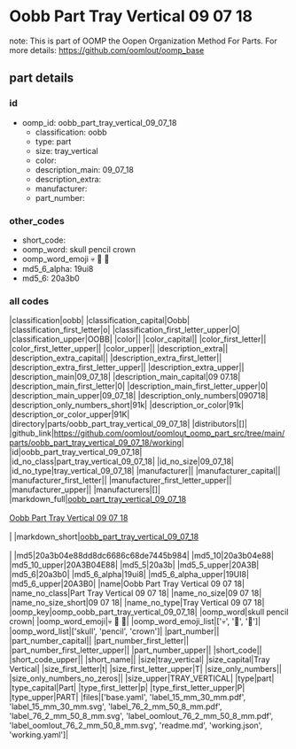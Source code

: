 # Oobb Part Tray Vertical 09 07 18  

note: This is part of OOMP the Oopen Organization Method For Parts. For more details: https://github.com/oomlout/oomp_base

##  part details





### id
* oomp_id: oobb_part_tray_vertical_09_07_18
  * classification: oobb
  * type: part
  * size: tray_vertical
  * color: 
  * description_main: 09_07_18
  * description_extra: 
  * manufacturer: 
  * part_number: 

### other_codes
* short_code: 
* oomp_word: skull pencil crown
* oomp_word_emoji :skull: :pencil: :crown:
* md5_6_alpha: 19ui8
* md5_6: 20a3b0

### all codes 
|classification|oobb|
|classification_capital|Oobb|
|classification_first_letter|o|
|classification_first_letter_upper|O|
|classification_upper|OOBB|
|color||
|color_capital||
|color_first_letter||
|color_first_letter_upper||
|color_upper||
|description_extra||
|description_extra_capital||
|description_extra_first_letter||
|description_extra_first_letter_upper||
|description_extra_upper||
|description_main|09_07_18|
|description_main_capital|09 07.18|
|description_main_first_letter|0|
|description_main_first_letter_upper|0|
|description_main_upper|09_07_18|
|description_only_numbers|090718|
|description_only_numbers_short|91k|
|description_or_color|91k|
|description_or_color_upper|91K|
|directory|parts/oobb_part_tray_vertical_09_07_18|
|distributors|[]|
|github_link|https://github.com/oomlout/oomlout_oomp_part_src/tree/main/parts/oobb_part_tray_vertical_09_07_18/working|
|id|oobb_part_tray_vertical_09_07_18|
|id_no_class|part_tray_vertical_09_07_18|
|id_no_size|09_07_18|
|id_no_type|tray_vertical_09_07_18|
|manufacturer||
|manufacturer_capital||
|manufacturer_first_letter||
|manufacturer_first_letter_upper||
|manufacturer_upper||
|manufacturers|[]|
|markdown_full|[oobb_part_tray_vertical_09_07_18](https://github.com/oomlout/oomlout_oomp_part_src/tree/main/parts/oobb_part_tray_vertical_09_07_18/working)<br>[](https://github.com/oomlout/oomlout_oomp_part_src/tree/main/parts/oobb_part_tray_vertical_09_07_18/working)<br>[Oobb Part Tray Vertical 09 07 18](https://github.com/oomlout/oomlout_oomp_part_src/tree/main/parts/oobb_part_tray_vertical_09_07_18/working)<br><br>|
|markdown_short|[oobb_part_tray_vertical_09_07_18](https://github.com/oomlout/oomlout_oomp_part_src/tree/main/parts/oobb_part_tray_vertical_09_07_18/working)<br><br>|
|md5|20a3b04e88dd8dc6686c68de7445b984|
|md5_10|20a3b04e88|
|md5_10_upper|20A3B04E88|
|md5_5|20a3b|
|md5_5_upper|20A3B|
|md5_6|20a3b0|
|md5_6_alpha|19ui8|
|md5_6_alpha_upper|19UI8|
|md5_6_upper|20A3B0|
|name|Oobb Part Tray Vertical 09 07 18|
|name_no_class|Part Tray Vertical 09 07 18|
|name_no_size|09 07 18|
|name_no_size_short|09 07 18|
|name_no_type|Tray Vertical 09 07 18|
|oomp_key|oomp_oobb_part_tray_vertical_09_07_18|
|oomp_word|skull pencil crown|
|oomp_word_emoji|:skull: :pencil: :crown:|
|oomp_word_emoji_list|[':skull:', ':pencil:', ':crown:']|
|oomp_word_list|['skull', 'pencil', 'crown']|
|part_number||
|part_number_capital||
|part_number_first_letter||
|part_number_first_letter_upper||
|part_number_upper||
|short_code||
|short_code_upper||
|short_name||
|size|tray_vertical|
|size_capital|Tray Vertical|
|size_first_letter|t|
|size_first_letter_upper|T|
|size_only_numbers||
|size_only_numbers_no_zeros||
|size_upper|TRAY_VERTICAL|
|type|part|
|type_capital|Part|
|type_first_letter|p|
|type_first_letter_upper|P|
|type_upper|PART|
|files|['base.yaml', 'label_15_mm_30_mm.pdf', 'label_15_mm_30_mm.svg', 'label_76_2_mm_50_8_mm.pdf', 'label_76_2_mm_50_8_mm.svg', 'label_oomlout_76_2_mm_50_8_mm.pdf', 'label_oomlout_76_2_mm_50_8_mm.svg', 'readme.md', 'working.json', 'working.yaml']|
